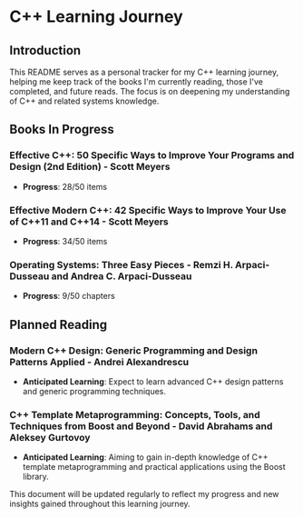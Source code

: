 # C++ Learning Journey

## Introduction
This README serves as a personal tracker for my C++ learning journey, helping me keep track of the books I'm currently reading, those I've completed, and future reads. The focus is on deepening my understanding of C++ and related systems knowledge.

## Books In Progress

### Effective C++: 50 Specific Ways to Improve Your Programs and Design (2nd Edition) - Scott Meyers
- **Progress**: 28/50 items


### Effective Modern C++: 42 Specific Ways to Improve Your Use of C++11 and C++14 - Scott Meyers
- **Progress**: 34/50 items


### Operating Systems: Three Easy Pieces - Remzi H. Arpaci-Dusseau and Andrea C. Arpaci-Dusseau
- **Progress**: 9/50 chapters


## Planned Reading

### Modern C++ Design: Generic Programming and Design Patterns Applied - Andrei Alexandrescu
- **Anticipated Learning**: Expect to learn advanced C++ design patterns and generic programming techniques.

### C++ Template Metaprogramming: Concepts, Tools, and Techniques from Boost and Beyond - David Abrahams and Aleksey Gurtovoy
- **Anticipated Learning**: Aiming to gain in-depth knowledge of C++ template metaprogramming and practical applications using the Boost library.


This document will be updated regularly to reflect my progress and new insights gained throughout this learning journey.
